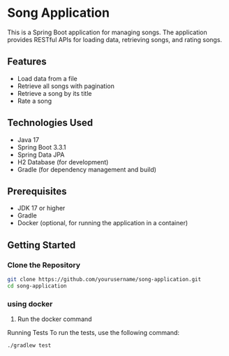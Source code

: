 # Song Application

This is a Spring Boot application for managing songs. The application provides RESTful APIs for loading data, retrieving songs, and rating songs.

## Features

- Load data from a file
- Retrieve all songs with pagination
- Retrieve a song by its title
- Rate a song

## Technologies Used

- Java 17
- Spring Boot 3.3.1
- Spring Data JPA
- H2 Database (for development)
- Gradle (for dependency management and build)

## Prerequisites

- JDK 17 or higher
- Gradle
- Docker (optional, for running the application in a container)

## Getting Started

### Clone the Repository

```bash
git clone https://github.com/yourusername/song-application.git
cd song-application
```

### using docker
1. Run the docker command 



Running Tests
To run the tests, use the following command:
```bash
./gradlew test
```



